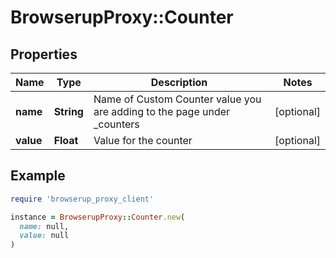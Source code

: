 # BrowserupProxy::Counter

## Properties

| Name | Type | Description | Notes |
| ---- | ---- | ----------- | ----- |
| **name** | **String** | Name of Custom Counter value you are adding to the page under _counters | [optional] |
| **value** | **Float** | Value for the counter | [optional] |

## Example

```ruby
require 'browserup_proxy_client'

instance = BrowserupProxy::Counter.new(
  name: null,
  value: null
)
```

